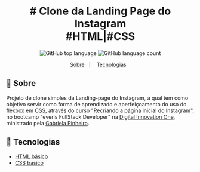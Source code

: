 <h1 align="center">
  <br># Clone da Landing Page do Instagram<br/>
  #HTML|#CSS
</h1>

<p align="center">
  <img alt="GitHub top language" src="https://img.shields.io/github/languages/top/aleszilagyi/everis_bcamp_landingpage_instagram?style=flat-square">
  <img alt="GitHub language count" src="https://img.shields.io/github/languages/count/aleszilagyi/everis_bcamp_landingpage_instagram?style=flat-square">
</p>

<p align="center">
  <a href="#bookmark-sobre">Sobre</a>&nbsp;&nbsp;&nbsp;|&nbsp;&nbsp;&nbsp;
  <a href="#rocket-tecnologias">Tecnologias</a>&nbsp;&nbsp;&nbsp;
</p>

## :bookmark: Sobre

Projeto de clone simples da Landing-page do Instagram, a qual tem como objetivo servir como forma de aprendizado e aperfeiçoamento do uso do flexbox em CSS, através do curso "Recriando a página inicial do Instagram", no bootcamp "everis FullStack Developer" na [Digital Innovation One](https://web.digitalinnovation.one/), ministrado pela [Gabriela Pinheiro](https://github.com/SpruceGabriela).

## :rocket: Tecnologias

- [HTML básico](https://www.w3schools.com/html/)
- [CSS básico](https://developer.mozilla.org/pt-BR/docs/Web/CSS)
